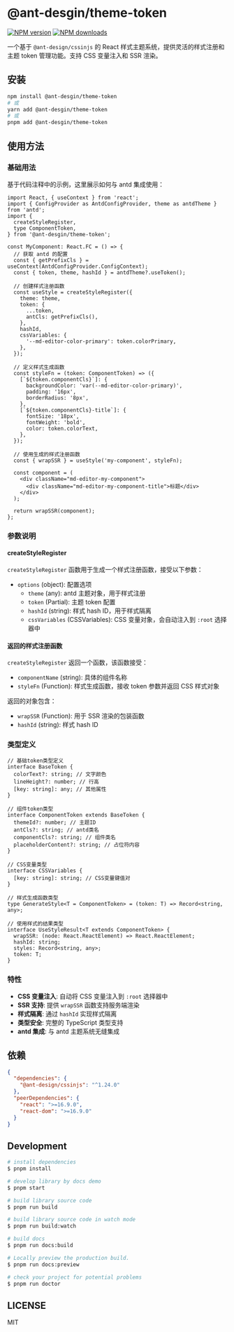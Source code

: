 # @ant-desgin/theme-token

[![NPM version](https://img.shields.io/npm/v/@ant-desgin/theme-token.svg?style=flat)](https://npmjs.org/package/@ant-desgin/theme-token)
[![NPM downloads](http://img.shields.io/npm/dm/@ant-desgin/theme-token.svg?style=flat)](https://npmjs.org/package/@ant-desgin/theme-token)

一个基于 `@ant-design/cssinjs` 的 React 样式主题系统，提供灵活的样式注册和主题 token 管理功能。支持 CSS 变量注入和 SSR 渲染。

## 安装

```bash
npm install @ant-desgin/theme-token
# 或
yarn add @ant-desgin/theme-token
# 或
pnpm add @ant-desgin/theme-token
```

## 使用方法

### 基础用法

基于代码注释中的示例，这里展示如何与 antd 集成使用：

```tsx
import React, { useContext } from 'react';
import { ConfigProvider as AntdConfigProvider, theme as antdTheme } from 'antd';
import {
  createStyleRegister,
  type ComponentToken,
} from '@ant-desgin/theme-token';

const MyComponent: React.FC = () => {
  // 获取 antd 的配置
  const { getPrefixCls } = useContext(AntdConfigProvider.ConfigContext);
  const { token, theme, hashId } = antdTheme?.useToken();

  // 创建样式注册函数
  const useStyle = createStyleRegister({
    theme: theme,
    token: {
      ...token,
      antCls: getPrefixCls(),
    },
    hashId,
    cssVariables: {
      '--md-editor-color-primary': token.colorPrimary,
    },
  });

  // 定义样式生成函数
  const styleFn = (token: ComponentToken) => ({
    [`${token.componentCls}`]: {
      backgroundColor: 'var(--md-editor-color-primary)',
      padding: '16px',
      borderRadius: '8px',
    },
    [`${token.componentCls}-title`]: {
      fontSize: '18px',
      fontWeight: 'bold',
      color: token.colorText,
    },
  });

  // 使用生成的样式注册函数
  const { wrapSSR } = useStyle('my-component', styleFn);

  const component = (
    <div className="md-editor-my-component">
      <div className="md-editor-my-component-title">标题</div>
    </div>
  );

  return wrapSSR(component);
};
```

### 参数说明

#### createStyleRegister

`createStyleRegister` 函数用于生成一个样式注册函数，接受以下参数：

- `options` (object): 配置选项
  - `theme` (any): antd 主题对象，用于样式注册
  - `token` (Partial<ComponentToken>): 主题 token 配置
  - `hashId` (string): 样式 hash ID，用于样式隔离
  - `cssVariables` (CSSVariables): CSS 变量对象，会自动注入到 `:root` 选择器中

#### 返回的样式注册函数

`createStyleRegister` 返回一个函数，该函数接受：

- `componentName` (string): 具体的组件名称
- `styleFn` (Function): 样式生成函数，接收 token 参数并返回 CSS 样式对象

返回的对象包含：

- `wrapSSR` (Function): 用于 SSR 渲染的包装函数
- `hashId` (string): 样式 hash ID

### 类型定义

```tsx
// 基础token类型定义
interface BaseToken {
  colorText?: string; // 文字颜色
  lineHeight?: number; // 行高
  [key: string]: any; // 其他属性
}

// 组件token类型
interface ComponentToken extends BaseToken {
  themeId?: number; // 主题ID
  antCls?: string; // antd类名
  componentCls?: string; // 组件类名
  placeholderContent?: string; // 占位符内容
}

// CSS变量类型
interface CSSVariables {
  [key: string]: string; // CSS变量键值对
}

// 样式生成函数类型
type GenerateStyle<T = ComponentToken> = (token: T) => Record<string, any>;

// 使用样式的结果类型
interface UseStyleResult<T extends ComponentToken> {
  wrapSSR: (node: React.ReactElement) => React.ReactElement;
  hashId: string;
  styles: Record<string, any>;
  token: T;
}
```

### 特性

- **CSS 变量注入**: 自动将 CSS 变量注入到 `:root` 选择器中
- **SSR 支持**: 提供 `wrapSSR` 函数支持服务端渲染
- **样式隔离**: 通过 `hashId` 实现样式隔离
- **类型安全**: 完整的 TypeScript 类型支持
- **antd 集成**: 与 antd 主题系统无缝集成

## 依赖

```json
{
  "dependencies": {
    "@ant-design/cssinjs": "^1.24.0"
  },
  "peerDependencies": {
    "react": ">=16.9.0",
    "react-dom": ">=16.9.0"
  }
}
```

## Development

```bash
# install dependencies
$ pnpm install

# develop library by docs demo
$ pnpm start

# build library source code
$ pnpm run build

# build library source code in watch mode
$ pnpm run build:watch

# build docs
$ pnpm run docs:build

# Locally preview the production build.
$ pnpm run docs:preview

# check your project for potential problems
$ pnpm run doctor
```

## LICENSE

MIT
